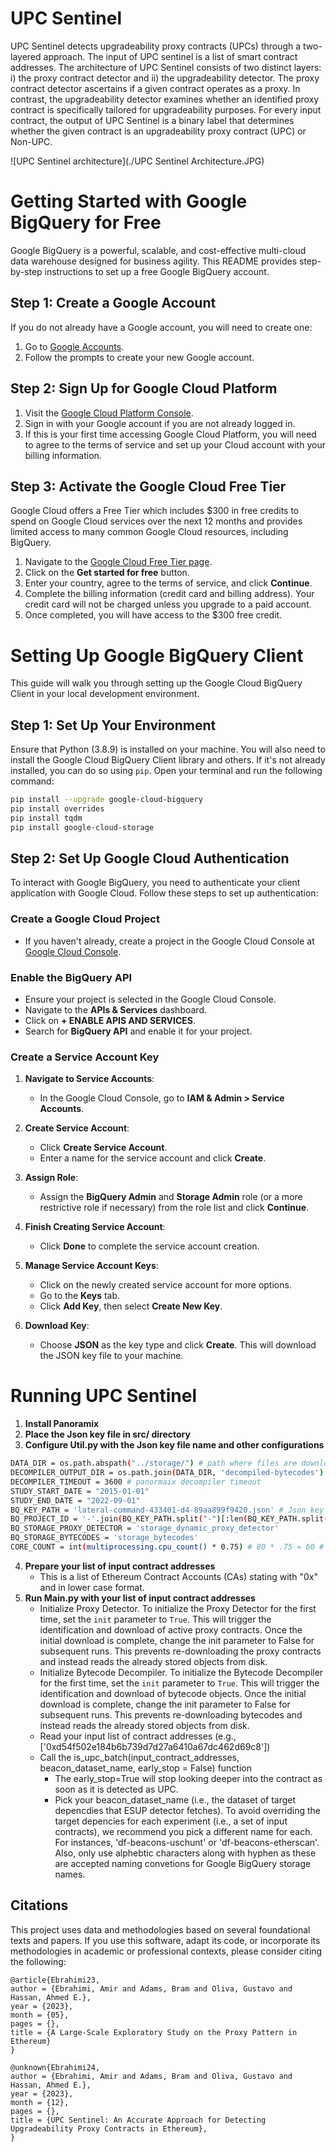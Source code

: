 # UPC Sentinel
UPC Sentinel detects upgradeability proxy contracts (UPCs) through a two-layered approach. The input of UPC sentinel is a list of smart contract addresses. The architecture of UPC Sentinel consists of two distinct layers: i) the proxy contract detector and ii) the upgradeability detector. The proxy contract detector ascertains if a given contract operates as a proxy. In contrast, the upgradeability detector examines whether an identified proxy contract is specifically tailored for upgradeability purposes. For every input contract, the output of UPC Sentinel is a binary label that determines whether the given contract is an upgradeability proxy contract (UPC) or Non-UPC.

![UPC Sentinel architecture](./UPC Sentinel Architecture.JPG)

# Getting Started with Google BigQuery for Free

Google BigQuery is a powerful, scalable, and cost-effective multi-cloud data warehouse designed for business agility. This README provides step-by-step instructions to set up a free Google BigQuery account.

## Step 1: Create a Google Account

If you do not already have a Google account, you will need to create one:

1. Go to [Google Accounts](https://accounts.google.com/signup).
2. Follow the prompts to create your new Google account.

## Step 2: Sign Up for Google Cloud Platform

1. Visit the [Google Cloud Platform Console](https://console.cloud.google.com/).
2. Sign in with your Google account if you are not already logged in.
3. If this is your first time accessing Google Cloud Platform, you will need to agree to the terms of service and set up your Cloud account with your billing information.

## Step 3: Activate the Google Cloud Free Tier

Google Cloud offers a Free Tier which includes $300 in free credits to spend on Google Cloud services over the next 12 months and provides limited access to many common Google Cloud resources, including BigQuery.

1. Navigate to the [Google Cloud Free Tier page](https://cloud.google.com/free).
2. Click on the **Get started for free** button.
3. Enter your country, agree to the terms of service, and click **Continue**.
4. Complete the billing information (credit card and billing address). Your credit card will not be charged unless you upgrade to a paid account.
5. Once completed, you will have access to the $300 free credit.


# Setting Up Google BigQuery Client

This guide will walk you through setting up the Google Cloud BigQuery Client in your local development environment.

## Step 1: Set Up Your Environment

Ensure that Python (3.8.9) is installed on your machine. You will also need to install the Google Cloud BigQuery Client library and others. If it's not already installed, you can do so using `pip`. Open your terminal and run the following command:

```bash
pip install --upgrade google-cloud-bigquery
pip install overrides
pip install tqdm
pip install google-cloud-storage
```

## Step 2: Set Up Google Cloud Authentication

To interact with Google BigQuery, you need to authenticate your client application with Google Cloud. Follow these steps to set up authentication:

### Create a Google Cloud Project

- If you haven't already, create a project in the Google Cloud Console at [Google Cloud Console](https://console.cloud.google.com/).

### Enable the BigQuery API

- Ensure your project is selected in the Google Cloud Console.
- Navigate to the **APIs & Services** dashboard.
- Click on **+ ENABLE APIS AND SERVICES**.
- Search for **BigQuery API** and enable it for your project.

### Create a Service Account Key

1. **Navigate to Service Accounts**:
   - In the Google Cloud Console, go to **IAM & Admin > Service Accounts**.

2. **Create Service Account**:
   - Click **Create Service Account**.
   - Enter a name for the service account and click **Create**.

3. **Assign Role**:
   - Assign the **BigQuery Admin** and **Storage Admin** role (or a more restrictive role if necessary) from the role list and click **Continue**.

4. **Finish Creating Service Account**:
   - Click **Done** to complete the service account creation.

5. **Manage Service Account Keys**:
   - Click on the newly created service account for more options.
   - Go to the **Keys** tab.
   - Click **Add Key**, then select **Create New Key**.

6. **Download Key**:
   - Choose **JSON** as the key type and click **Create**. This will download the JSON key file to your machine.

# Running UPC Sentinel
1. **Install Panoramix**
2. **Place the Json key file in src/ directory**
3. **Configure Util.py with the Json key file name and other configurations**
```bash
DATA_DIR = os.path.abspath("../storage/") # path where files are downloaded
DECOMPILER_OUTPUT_DIR = os.path.join(DATA_DIR, 'decompiled-bytecodes') # path where panoramix writes its output decompiled bytecodes
DECOMPILER_TIMEOUT = 3600 # panormaix decompiler timeout
STUDY_START_DATE = "2015-01-01"
STUDY_END_DATE = "2022-09-01"
BQ_KEY_PATH = 'lateral-command-433401-d4-89aa899f9420.json' # Json key file name
BQ_PROJECT_ID = '-'.join(BQ_KEY_PATH.split("-")[:len(BQ_KEY_PATH.split("-")) -1])
BQ_STORAGE_PROXY_DETECTOR = 'storage_dynamic_proxy_detector'
BQ_STORAGE_BYTECODES = 'storage_bytecodes'
CORE_COUNT = int(multiprocessing.cpu_count() * 0.75) # 80 * .75 = 60 # number of cores for reading files and performing parallel decompilation.
```
4. **Prepare your list of input contract addresses**
   - This is a list of Ethereum Contract Accounts (CAs) stating with "0x" and in lower case format.
5. **Run Main.py with your list of input contract addresses**
   - Initialize Proxy Detector. To initialize the Proxy Detector for the first time, set the `init` parameter to `True`. This will trigger the identification and download of active proxy contracts. Once the initial download is complete, change the init parameter to False for subsequent runs. This prevents re-downloading the proxy contracts and instead reads the already stored objects from disk.
   - Initialize Bytecode Decompiler. To initialize the Bytecode Decompiler for the first time, set the `init` parameter to `True`. This will trigger the identification and download of bytecode objects. Once the initial download is complete, change the init parameter to False for subsequent runs. This prevents re-downloading bytecodes and instead reads the already stored objects from disk.
   - Read your input list of contract addresses (e.g., ['0xd54f502e184b6b739d7d27a6410a67dc462d69c8'])
   - Call the is_upc_batch(input_contract_addresses, beacon_dataset_name, early_stop = False) function
      - The early_stop=True will stop looking deeper into the contract as soon as it is detected as UPC.
      - Pick your beacon_dataset_name (i.e., the dataset of target depencdies that ESUP detector fetches). To avoid overriding the target depencies for each experiment (i.e., a set of input contracts), we recommend you pick a different name for each. For instances, 'df-beacons-uschunt' or 'df-beacons-etherscan'. Also, only use alphebtic characters along with hyphen as these are accepted naming convetions for Google BigQuery storage names.

## Citations

This project uses data and methodologies based on several foundational texts and papers. If you use this software, adapt its code, or incorporate its methodologies in academic or professional contexts, please consider citing the following:

```
@article{Ebrahimi23,
author = {Ebrahimi, Amir and Adams, Bram and Oliva, Gustavo and Hassan, Ahmed E.},
year = {2023},
month = {05},
pages = {},
title = {A Large-Scale Exploratory Study on the Proxy Pattern in Ethereum}
}

@unknown{Ebrahimi24,
author = {Ebrahimi, Amir and Adams, Bram and Oliva, Gustavo and Hassan, Ahmed E.},
year = {2023},
month = {12},
pages = {},
title = {UPC Sentinel: An Accurate Approach for Detecting Upgradeability Proxy Contracts in Ethereum},
}

```
